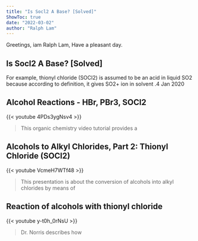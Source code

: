 ```yaml
---
title: "Is Socl2 A Base? [Solved]"
ShowToc: true 
date: "2022-03-02"
author: "Ralph Lam" 
---
```


Greetings, iam Ralph Lam, Have a pleasant day.
## Is Socl2 A Base? [Solved]
For example, thionyl chloride (SOCl2) is assumed to be an acid in liquid SO2 because according to definition, it gives SO2+ ion in solvent .4 Jan 2020

## Alcohol Reactions - HBr, PBr3, SOCl2
{{< youtube 4PDs3ygNsv4 >}}
>This organic chemistry video tutorial provides a 

## Alcohols to Alkyl Chlorides, Part 2: Thionyl Chloride (SOCl2)
{{< youtube VcmeH7WTf48 >}}
>This presentation is about the conversion of alcohols into alkyl chlorides by means of 

## Reaction of alcohols with thionyl chloride
{{< youtube y-t0h_0rNsU >}}
>Dr. Norris describes how 

